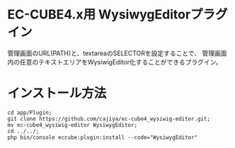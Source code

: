 # EC-CUBE4.x用 WysiwygEditorプラグイン

管理画面のURL(PATH)と、textareaのSELECTORを設定することで、
管理画面内の任意のテキストエリアをWysiwigEditor化することができるプラグイン。

# インストール方法

```
cd app/Plugin;
git clone https://github.com/cajiya/ec-cube4_wysiwig-editor.git;
mv ec-cube4_wysiwig-editor WysiwygEditor;
cd ../../;
php bin/console eccube:plugin:install --code="WysiwygEditor"
```

